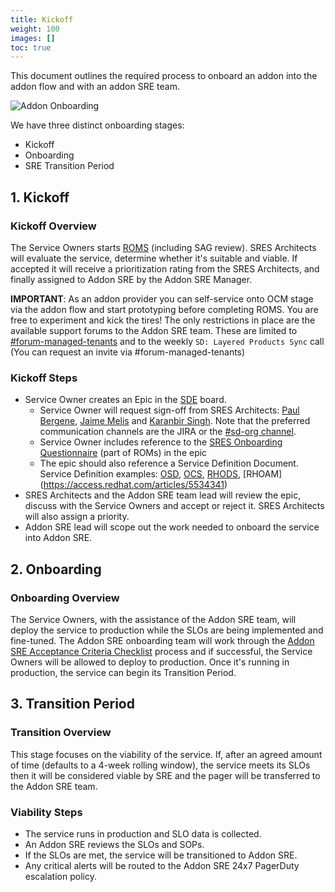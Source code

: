 ```yaml
---
title: Kickoff
weight: 100
images: []
toc: true
---
```


This document outlines the required process to onboard an addon into the addon flow and with an addon SRE team.

![Addon Onboarding](../images/addon_onboarding.png)

We have three distinct onboarding stages:

* Kickoff
* Onboarding
* SRE Transition Period


## 1. Kickoff

### Kickoff Overview

The Service Owners starts [ROMS](https://docs.google.com/spreadsheets/d/1qgK3_Yt3wRTyCqxVICrobDNmwMwjoSDPrQvy6vbTPYI/edit#gid=46944899)
(including SAG review). SRES Architects will evaluate the service, determine whether it's suitable and viable.
If accepted it will receive a prioritization rating from the SRES Architects, and finally assigned to Addon SRE by the
Addon SRE Manager.

**IMPORTANT**: As an addon provider you can self-service onto OCM stage via the addon flow and start prototyping
before completing ROMS. You are free to experiment and kick the tires! The only restrictions in place are the available
support forums to the Addon SRE team. These are limited to [#forum-managed-tenants](https://coreos.slack.com/archives/C01L46M0FQC)
and to the weekly `SD: Layered Products Sync` call (You can request an invite via #forum-managed-tenants)

### Kickoff Steps

- Service Owner creates an Epic in the [SDE](https://issues.redhat.com/projects/SDE) board.
    - Service Owner will request sign-off from SRES Architects: [Paul Bergene](https://rover.redhat.com/people/profile/pbergene), [Jaime Melis](https://rover.redhat.com/people/profile/jmelis) and [Karanbir Singh](https://rover.redhat.com/people/profile/kasingh). Note that the preferred communication channels are the JIRA or the [#sd-org channel](https://app.slack.com/client/T027F3GAJ/CCNL6UJ9W/details/top).
    - Service Owner includes reference to the [SRES Onboarding Questionnaire](https://docs.google.com/document/d/1TjGSJdyIfsZ_90ea_bWEpj8y1pOjpq6tq5xnHrn5K68/edit) (part of ROMs) in the epic
    - The epic should also reference a Service Definition Document. Service Definition examples: [OSD](https://www.openshift.com/products/dedicated/service-definition), [OCS](https://docs.google.com/document/d/1AEx6INWMAf3iyE9P_daS4XwaL5Pl2JXHp1jg-OMPhXI/edit#heading=h.vz6sfx5le5cl), [RHODS](https://docs.google.com/document/d/1MKLhNu6ALmuA4UdoqfbvEbLrpGSDcSRaKvMTQX28jdU/edit), [RHOAM] (https://access.redhat.com/articles/5534341)
- SRES Architects and the Addon SRE team lead will review the epic, discuss with the Service Owners and accept or reject it. SRES Architects will also assign a priority.
- Addon SRE lead will scope out the work needed to onboard the service into Addon SRE.

## 2. Onboarding

### Onboarding Overview

The Service Owners, with the assistance of the Addon SRE team, will deploy the service to production while the SLOs
are being implemented and fine-tuned. The Addon SRE onboarding team will work through the [Addon SRE Acceptance Criteria Checklist]([../process/sre_checkpoints.md](https://docs.google.com/document/d/1c0drua0YciULkEuYsTCAM1E_JJK-b2TgjTeFnjxh_6c/edit))
process and if successful, the Service Owners will be allowed to deploy to production. Once it's running in production,
the service can begin its Transition Period.

## 3. Transition Period

### Transition Overview

This stage focuses on the viability of the service. If, after an agreed amount of time (defaults to a 4-week rolling window),
the service meets its SLOs then it will be considered viable by SRE and the pager will be transferred to the Addon SRE team.

### Viability Steps

- The service runs in production and SLO data is collected.
- An Addon SRE reviews the SLOs and SOPs.
- If the SLOs are met, the service will be transitioned to Addon SRE.
- Any critical alerts will be routed to the Addon SRE 24x7 PagerDuty escalation policy.
